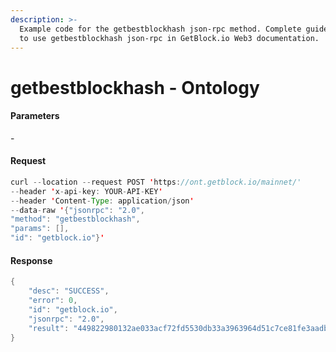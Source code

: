 ```yaml
---
description: >-
  Example code for the getbestblockhash json-rpc method. Сomplete guide on how
  to use getbestblockhash json-rpc in GetBlock.io Web3 documentation.
---
```


# getbestblockhash - Ontology

#### Parameters

\-

#### Request

```java
curl --location --request POST 'https://ont.getblock.io/mainnet/' 
--header 'x-api-key: YOUR-API-KEY' 
--header 'Content-Type: application/json' 
--data-raw '{"jsonrpc": "2.0",
"method": "getbestblockhash",
"params": [],
"id": "getblock.io"}'
```

#### Response

```java
{
    "desc": "SUCCESS",
    "error": 0,
    "id": "getblock.io",
    "jsonrpc": "2.0",
    "result": "449822980132ae033acf72fd5530db33a3963964d51c7ce81fe3aadb763a50b4"
}
```
